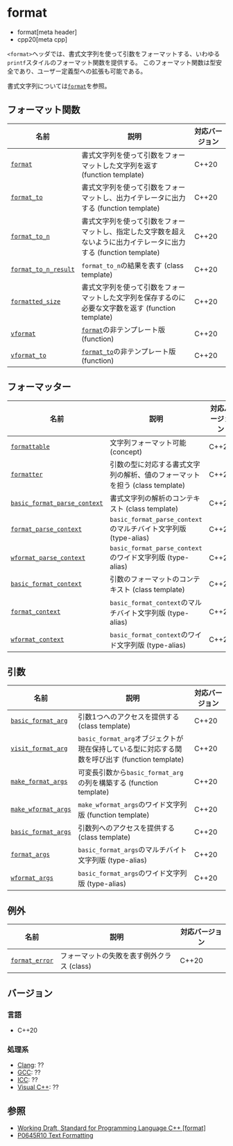 # format

* format[meta header]
* cpp20[meta cpp]

`<format>`ヘッダでは、書式文字列を使って引数をフォーマットする、いわゆる`printf`スタイルのフォーマット関数を提供する。
このフォーマット関数は型安全であり、ユーザー定義型への拡張も可能である。

書式文字列については[`format`](format/format.md)を参照。

## フォーマット関数

| 名前                                                 | 説明                                                                                                                 | 対応バージョン |
|------------------------------------------------------|----------------------------------------------------------------------------------------------------------------------|----------------|
| [`format`](format/format.md)                         | 書式文字列を使って引数をフォーマットした文字列を返す (function template)                                             | C++20          |
| [`format_to`](format/format_to.md)                   | 書式文字列を使って引数をフォーマットし、出力イテレータに出力する (function template)                               | C++20          |
| [`format_to_n`](format/format_to_n.md)               | 書式文字列を使って引数をフォーマットし、指定した文字数を超えないように出力イテレータに出力する (function template) | C++20          |
| [`format_to_n_result`](format/format_to_n_result.md) | `format_to_n`の結果を表す (class template)                                                                           | C++20          |
| [`formatted_size`](format/formatted_size.md)         | 書式文字列を使って引数をフォーマットした文字列を保存するのに必要な文字数を返す (function template)                   | C++20          |
| [`vformat`](format/vformat.md)                       | [`format`](format/format.md)の非テンプレート版 (function)                                                            | C++20          |
| [`vformat_to`](format/vformat_to.md)                 | [`format_to`](format/format_to.md)の非テンプレート版 (function)                                                      | C++20          |

## フォーマッター

| 名前                                                                 | 説明                                                                        | 対応バージョン |
|----------------------------------------------------------------------|-----------------------------------------------------------------------------|----------------|
| [`formattable`](format/formattable.md)                               | 文字列フォーマット可能 (concept) | C++23          |
| [`formatter`](format/formatter.md)                                   | 引数の型に対応する書式文字列の解析、値のフォーマットを担う (class template) | C++20          |
| [`basic_format_parse_context`](format/basic_format_parse_context.md) | 書式文字列の解析のコンテキスト (class template)                             | C++20          |
| [`format_parse_context`](format/basic_format_parse_context.md)       | `basic_format_parse_context`のマルチバイト文字列版 (type-alias)             | C++20          |
| [`wformat_parse_context`](format/basic_format_parse_context.md)      | `basic_format_parse_context`のワイド文字列版 (type-alias)                   | C++20          |
| [`basic_format_context`](format/basic_format_context.md)             | 引数のフォーマットのコンテキスト (class template)                           | C++20          |
| [`format_context`](format/basic_format_context.md)                   | `basic_format_context`のマルチバイト文字列版 (type-alias)                   | C++20          |
| [`wformat_context`](format/basic_format_context.md)                  | `basic_format_context`のワイド文字列版 (type-alias)                         | C++20          |

## 引数

| 名前                                               | 説明                                                                                             | 対応バージョン |
|----------------------------------------------------|--------------------------------------------------------------------------------------------------|----------------|
| [`basic_format_arg`](format/basic_format_arg.md)   | 引数1つへのアクセスを提供する (class template)                                                   | C++20          |
| [`visit_format_arg`](format/visit_format_arg.md)   | `basic_format_arg`オブジェクトが現在保持している型に対応する関数を呼び出す (function template)   | C++20          |
| [`make_format_args`](format/make_format_args.md)   | 可変長引数から`basic_format_arg`の列を構築する (function template)                               | C++20          |
| [`make_wformat_args`](format/make_format_args.md)  | `make_wformat_args`のワイド文字列版 (function template)                                          | C++20          |
| [`basic_format_args`](format/basic_format_args.md) | 引数列へのアクセスを提供する (class template)                                                    | C++20          |
| [`format_args`](format/basic_format_args.md)       | `basic_format_args`のマルチバイト文字列版 (type-alias)                                           | C++20          |
| [`wformat_args`](format/basic_format_args.md)      | `basic_format_args`のワイド文字列版 (type-alias)                                                 | C++20          |

## 例外

| 名前                                     | 説明                                       | 対応バージョン |
|------------------------------------------|--------------------------------------------|----------------|
| [`format_error`](format/format_error.md) | フォーマットの失敗を表す例外クラス (class) | C++20          |

## バージョン
### 言語
- C++20

### 処理系
- [Clang](/implementation.md#clang): ??
- [GCC](/implementation.md#gcc): ??
- [ICC](/implementation.md#icc): ??
- [Visual C++](/implementation.md#visual_cpp): ??

## 参照

* [Working Draft, Standard for Programming Language C++ [format]](https://timsong-cpp.github.io/cppwp/format)
* [P0645R10 Text Formatting](http://www.open-std.org/jtc1/sc22/wg21/docs/papers/2019/p0645r10.html)
